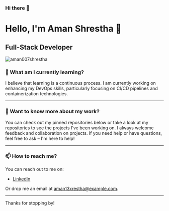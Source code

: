 ### Hi there 👋

<!--
**aman007shrestha/aman007shrestha** is a ✨ _special_ ✨ repository because its `README.md` (this file) appears on your GitHub profile.

Here are some ideas to get you started:

- 🔭 I’m currently working on ...
- 🌱 I’m currently learning ...
- 👯 I’m looking to collaborate on ...
- 🤔 I’m looking for help with ...
- 💬 Ask me about ...
- 📫 How to reach me: ...
- 😄 Pronouns: ...
- ⚡ Fun fact: ...
-->

# Hello, I'm Aman Shrestha 👋

## Full-Stack Developer

<div align="justify">
<p><img  src="https://github-readme-streak-stats.herokuapp.com/?user=aman007shrestha&" alt="aman007shrestha" /></p>
</div>


### 🌱 What am I currently learning?

I believe that learning is a continuous process. I am currently working on enhancing my DevOps skills, particularly focusing on CI/CD pipelines and containerization technologies.

---

### 💬 Want to know more about my work?

You can check out my pinned repositories below or take a look at my repositories to see the projects I've been working on. I always welcome feedback and collaboration on projects. If you need help or have questions, feel free to ask – I'm here to help!

---

### 📫 How to reach me?

You can reach out to me on:

- [LinkedIn](https://www.linkedin.com/in/aman-shrestha-38821915b/)

Or drop me an email at aman13xrestha@example.com.

---

Thanks for stopping by!

